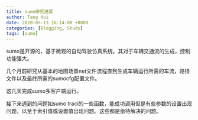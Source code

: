 ```yaml
---
title: sumo研究进展
author: Tang Hui
date: 2020-05-13 16:14:00 +0800
categories: [Blogging, Study]
tags: [sumo]
---
```


sumo是开源的，基于微观的自动驾驶仿真系统，其对于车辆交通流的生成，控制功能强大。


几个月前研究从基本的地图场景net文件流程直到生成车辆运行所需的车流，路径文件以及最终所需的sumocfg配置文件。

这几天完成sumo多客户端运行。

接下来遇到的问题如sumo traci的一些函数，能成功调用但是有些参数的设置出现问题，以至于索引值或设置值出现问题。这些都是亟待解决的问题。

